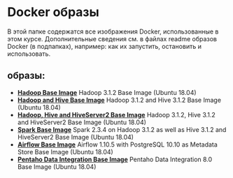 # Docker образы
В этой папке содержатся все изображения Docker, использованные в этом курсе. Дополнительные сведения см. в файлах readme образов Docker (в подпапках), например: как их запустить, остановить и использовать.

## образы:
* [**Hadoop Base Image**](/docker/hadoop_base) Hadoop 3.1.2 Base Image (Ubuntu 18.04)
* [**Hadoop and Hive Base Image**](/docker/hive_base) Hadoop 3.1.2 and Hive 3.1.2 Base Image (Ubuntu 18.04)
* [**Hadoop, Hive and HiveServer2 Base Image**](/docker/hiveserver_base) Hadoop 3.1.2, Hive 3.1.2 and HiveServer2 Base Image (Ubuntu 18.04)
* [**Spark Base Image**](/docker/spark_base) Spark 2.3.4 on Hadoop 3.1.2 as well as Hive 3.1.2 and HiveServer2 Base Image (Ubuntu 18.04)
* [**Airflow Base Image**](/docker/airflow) Airflow 1.10.5 with PostgreSQL 10.10 as Metadata Store Base Image (Ubuntu 18.04)
* [**Pentaho Data Integration Base Image**](/docker/pentaho) Pentaho Data Integration 8.0 Base Image (Ubuntu 18.04)
 
